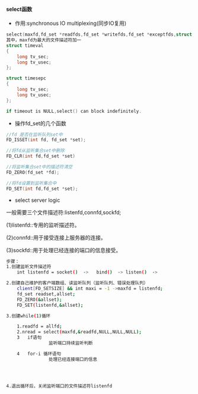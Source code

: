 #### select函数
- 作用:synchronous IO multiplexing(同步IO复用)
    
```c
select(maxfd,fd_set *readfds,fd_set *writefds,fd_set *exceptfds,struct timeval timeout);
其中，maxfd为最大的文件描述符加一
struct timeval
{
    long tv_sec;
    long tv_usec;
};

struct timesepc
{
    long tv_sec;
    long tv_usec;
};

if timeout is NULL,select() can block indefinitely.
```
- 操作fd_set的几个函数

```c
//fd 是否在监听队列set中
FD_ISSET(int fd, fd_set *set);

//将fd从监听集合set中删除
FD_CLR(int fd,fd_set *set)

//将监听集合set中的描述符清空
FD_ZERO(fd_set *fd);

//将fd设置到监听集合中
FD_SET(int fd,fd_set *set);

```


- select server logic

一般需要三个文件描述符:listenfd,connfd,sockfd;

(1)listenfd::专用的监听描述符。

(2)connfd::用于接受连接上服务器的连接。

(3)sockfd::用于处理已经连接的端口的信息接受。

```bash
步骤：
1.创建监听文件描述符
    int listenfd = socket()  ->   bind()  -> listen()  -> 

2.创建自己维护的客户端数组、读监听队列（监听队列、错误处理队列）
    client[FD_SETSIZE] && int maxi = -1 ->maxfd = listenfd;   
    fd_set readset,allset;
    FD_ZERO(&allset);
    FD_SET(listenfd,&allset);

3.创建while(1)循环

    1.readfd = allfd;
    2.nread = select(maxfd,&readfd,NULL,NULL,NULL);
    3   if语句
                监听端口持续监听判断

    4   for-i 循环语句
                处理已经连接端口的信息
    



4.退出循环后，关闭监听端口的文件描述符listenfd
    


```












